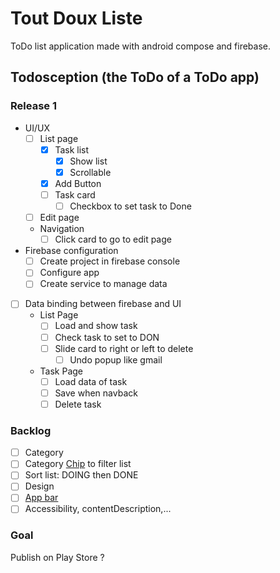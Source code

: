 # Tout Doux Liste

ToDo list application made with android compose and firebase.

## Todosception (the ToDo of a ToDo app)

### Release 1

- UI/UX
  - [ ] List page
    - [x] Task list
      - [x] Show list
      - [x] Scrollable
    - [x] Add Button
    - [ ] Task card
      - [ ] Checkbox to set task to Done
  - [ ] Edit page
  - Navigation
    - [ ] Click card to go to edit page
- Firebase configuration
  - [ ] Create project in firebase console
  - [ ] Configure app
  - [ ] Create service to manage data
- [ ] Data binding between firebase and UI
  - List Page
    - [ ] Load and show task
    - [ ] Check task to set to DON
    - [ ] Slide card to right or left to delete
      - [ ] Undo popup like gmail
  - Task Page
    - [ ] Load data of task
    - [ ] Save when navback
    - [ ] Delete task

### Backlog
  
- [ ] Category
- [ ] Category [Chip](https://developer.android.com/develop/ui/compose/components/chip) to filter list
- [ ] Sort list: DOING then DONE
- [ ] Design
- [ ] [App bar](https://developer.android.com/develop/ui/compose/components/app-bars)
- [ ] Accessibility, contentDescription,...

### Goal

Publish on Play Store ?